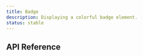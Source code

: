 ```yaml
---
title: Badge
description: Displaying a colorful badge element.
status: stable
---
```


<Example name="badge/Overview.vue" variant="hide" />

## API Reference

<PropsTable name="Badge" />
